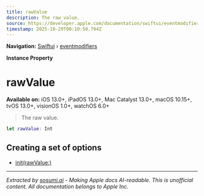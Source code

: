 ```yaml
---
title: rawValue
description: The raw value.
source: https://developer.apple.com/documentation/swiftui/eventmodifiers/rawvalue
timestamp: 2025-10-29T00:10:50.794Z
---
```


**Navigation:** [Swiftui](/documentation/swiftui) › [eventmodifiers](/documentation/swiftui/eventmodifiers)

**Instance Property**

# rawValue

**Available on:** iOS 13.0+, iPadOS 13.0+, Mac Catalyst 13.0+, macOS 10.15+, tvOS 13.0+, visionOS 1.0+, watchOS 6.0+

> The raw value.

```swift
let rawValue: Int
```

## Creating a set of options

- [init(rawValue:)](/documentation/swiftui/eventmodifiers/init(rawvalue:))

---

*Extracted by [sosumi.ai](https://sosumi.ai) - Making Apple docs AI-readable.*
*This is unofficial content. All documentation belongs to Apple Inc.*
